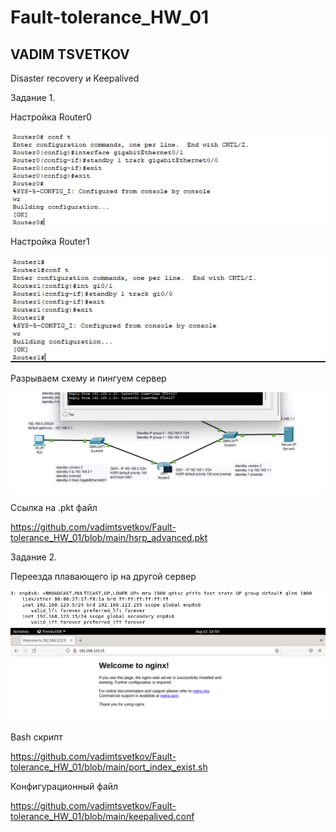 # Fault-tolerance_HW_01
## VADIM TSVETKOV

Disaster recovery и Keepalived

Задание 1.

Настройка Router0

![img](https://github.com/vadimtsvetkov/Fault-tolerance_HW_01/blob/main/router0.jpg)

Настройка Router1

![img](https://github.com/vadimtsvetkov/Fault-tolerance_HW_01/blob/main/router1.jpg)

Разрываем схему и пингуем сервер

![img](https://github.com/vadimtsvetkov/Fault-tolerance_HW_01/blob/main/ping.jpg)

Ссылка на .pkt файл

https://github.com/vadimtsvetkov/Fault-tolerance_HW_01/blob/main/hsrp_advanced.pkt


Задание 2.

Переезда плавающего ip на другой сервер

![img](https://github.com/vadimtsvetkov/Fault-tolerance_HW_01/blob/main/ip_address_migration_vm.jpg)
![img](https://github.com/vadimtsvetkov/Fault-tolerance_HW_01/blob/main/test_migration.jpg)

Bash скрипт

https://github.com/vadimtsvetkov/Fault-tolerance_HW_01/blob/main/port_index_exist.sh

Конфигурационный файл

https://github.com/vadimtsvetkov/Fault-tolerance_HW_01/blob/main/keepalived.conf

